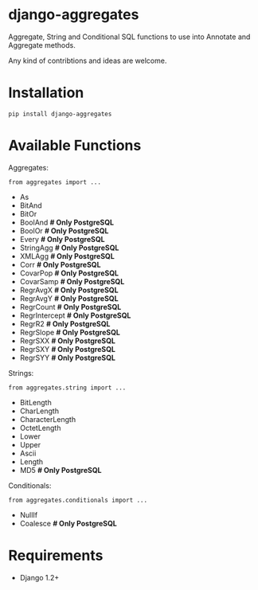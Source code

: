 django-aggregates
=================
Aggregate, String and Conditional SQL functions to use into Annotate and Aggregate methods.

Any kind of contribtions and ideas are welcome.

Installation
=================
    pip install django-aggregates

Available Functions
=================
Aggregates:

    from aggregates import ...
- As
- BitAnd
- BitOr
- BoolAnd  **# Only PostgreSQL**
- BoolOr  **# Only PostgreSQL**
- Every  **# Only PostgreSQL**
- StringAgg  **# Only PostgreSQL**
- XMLAgg  **# Only PostgreSQL**
- Corr  **# Only PostgreSQL**
- CovarPop  **# Only PostgreSQL**
- CovarSamp  **# Only PostgreSQL**
- RegrAvgX  **# Only PostgreSQL**
- RegrAvgY  **# Only PostgreSQL**
- RegrCount  **# Only PostgreSQL**
- RegrIntercept  **# Only PostgreSQL**
- RegrR2  **# Only PostgreSQL**
- RegrSlope  **# Only PostgreSQL**
- RegrSXX  **# Only PostgreSQL**
- RegrSXY  **# Only PostgreSQL**
- RegrSYY  **# Only PostgreSQL**

Strings:

    from aggregates.string import ...
- BitLength
- CharLength
- CharacterLength
- OctetLength
- Lower
- Upper
- Ascii
- Length
- MD5  **# Only PostgreSQL**

Conditionals:

    from aggregates.conditionals import ...
- NullIf
- Coalesce  **# Only PostgreSQL**

Requirements
==================================
- Django 1.2+


